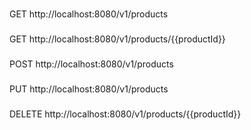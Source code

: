 ###
GET http://localhost:8080/v1/products

###
GET http://localhost:8080/v1/products/{{productId}}

###
POST http://localhost:8080/v1/products

###
PUT http://localhost:8080/v1/products

###
DELETE http://localhost:8080/v1/products/{{productId}}